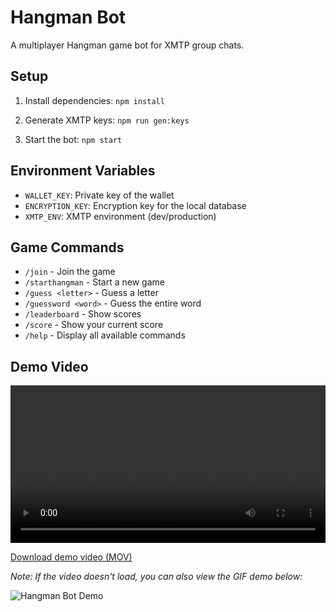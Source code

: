 
# Hangman Bot

A multiplayer Hangman game bot for XMTP group chats.

## Setup

1. Install dependencies: `npm install`

2. Generate XMTP keys: `npm run gen:keys`

3. Start the bot: `npm start`

## Environment Variables

- `WALLET_KEY`: Private key of the wallet
- `ENCRYPTION_KEY`: Encryption key for the local database
- `XMTP_ENV`: XMTP environment (dev/production)

## Game Commands

- `/join` - Join the game
- `/starthangman` - Start a new game
- `/guess <letter>` - Guess a letter
- `/guessword <word>` - Guess the entire word
- `/leaderboard` - Show scores
- `/score` - Show your current score
- `/help` - Display all available commands

## Demo Video
<video width="100%" controls>
  <source src="Screen%20Recording%202025-05-14%20at%204.04.23%20PM.mov" type="video/mp4">
  Your browser does not support the video tag.
</video>

[Download demo video (MOV)](demo.mov)

*Note: If the video doesn't load, you can also view the GIF demo below:*

![Hangman Bot Demo](attached_assets/Screen%20Recording%202025-05-14%20at%204.04.23%20PM.gif)

